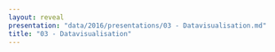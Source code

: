 ```yaml
---
layout: reveal
presentation: "data/2016/presentations/03 - Datavisualisation.md"
title: "03 - Datavisualisation"
---
```


